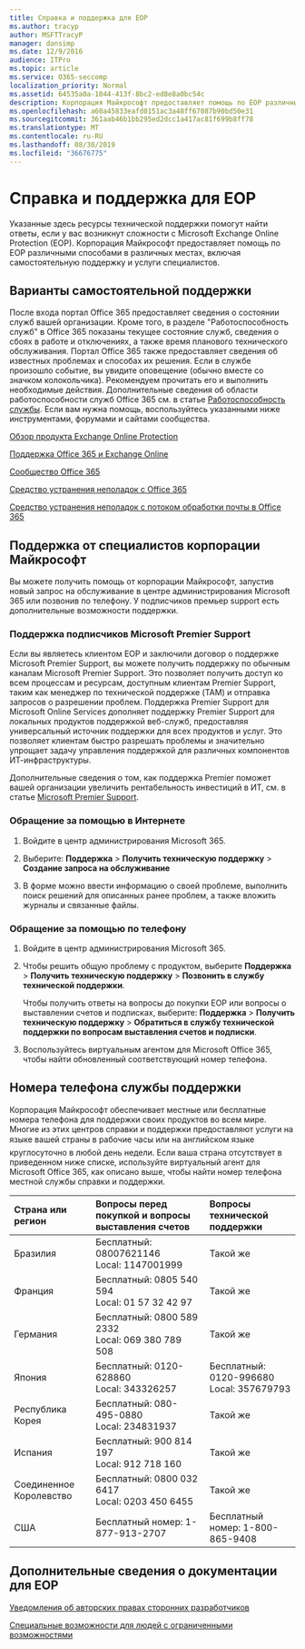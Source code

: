 ```yaml
---
title: Справка и поддержка для EOP
ms.author: tracyp
author: MSFTTracyP
manager: dansimp
ms.date: 12/9/2016
audience: ITPro
ms.topic: article
ms.service: O365-seccomp
localization_priority: Normal
ms.assetid: 64535a0a-1044-413f-8bc2-ed8e8a0bc54c
description: Корпорация Майкрософт предоставляет помощь по EOP различными способами в различных местах, включая самостоятельную поддержку и услуги специалистов.
ms.openlocfilehash: a60a45833eafd0151ac3a48ff67087b90bd50e31
ms.sourcegitcommit: 361aab46b1bb295ed2dcc1a417ac81f699b8ff78
ms.translationtype: MT
ms.contentlocale: ru-RU
ms.lasthandoff: 08/30/2019
ms.locfileid: "36676775"
---
```

# <a name="help-and-support-for-eop"></a>Справка и поддержка для EOP

Указанные здесь ресурсы технической поддержки помогут найти ответы, если у вас возникнут сложности с Microsoft Exchange Online Protection (EOP). Корпорация Майкрософт предоставляет помощь по EOP различными способами в различных местах, включая самостоятельную поддержку и услуги специалистов. 
  
## <a name="self-support-options"></a>Варианты самостоятельной поддержки

После входа портал Office 365 предоставляет сведения о состоянии служб вашей организации. Кроме того, в разделе "Работоспособность служб" в Office 365 показаны текущее состояние служб, сведения о сбоях в работе и отключениях, а также время планового технического обслуживания. Портал Office 365 также предоставляет сведения об известных проблемах и способах их решения. Если в службе произошло событие, вы увидите оповещение (обычно вместе со значком колокольчика). Рекомендуем прочитать его и выполнить необходимые действия. Дополнительные сведения об области работоспособности служб Office 365 см. в статье [Работоспособность службы](https://go.microsoft.com/fwlink/?LinkId=394289). Если вам нужна помощь, воспользуйтесь указанными ниже инструментами, форумами и сайтами сообщества.
  
[Обзор продукта Exchange Online Protection](https://go.microsoft.com/fwlink/p/?LinkId=279912)
  
[Поддержка Office 365 и Exchange Online](https://go.microsoft.com/fwlink/?LinkId=299655)
  
[Сообщество Office 365](https://go.microsoft.com/fwlink/?LinkId=299656)
  
[Средство устранения неполадок с Office 365](https://go.microsoft.com/fwlink/?LinkId=299657)
  
[Средство устранения неполадок с потоком обработки почты в Office 365](https://go.microsoft.com/fwlink/?LinkId=323470)
  
## <a name="assisted-support-from-microsoft"></a>Поддержка от специалистов корпорации Майкрософт

Вы можете получить помощь от корпорации Майкрософт, запустив новый запрос на обслуживание в центре администрирования Microsoft 365 или позвонив по телефону. У подписчиков премьер support есть дополнительные возможности поддержки.
  
### <a name="support-for-microsoft-premier-support-subscribers"></a>Поддержка подписчиков Microsoft Premier Support

Если вы являетесь клиентом EOP и заключили договор о поддержке Microsoft Premier Support, вы можете получить поддержку по обычным каналам Microsoft Premier Support. Это позволяет получить доступ ко всем процессам и ресурсам, доступным клиентам Premier Support, таким как менеджер по технической поддержке (TAM) и отправка запросов о разрешении проблем. Поддержка Premier Support для Microsoft Online Services дополняет поддержку Premier Support для локальных продуктов поддержкой веб-служб, предоставляя универсальный источник поддержки для всех продуктов и услуг. Это позволяет клиентам быстро разрешать проблемы и значительно упрощает задачу управления поддержкой для различных компонентов ИТ-инфраструктуры.
  
Дополнительные сведения о том, как поддержка Premier поможет вашей организации увеличить рентабельность инвестиций в ИТ, см. в статье [Microsoft Premier Support](https://go.microsoft.com/fwlink/?LinkId=317437).
  
### <a name="ask-for-help-on-the-web"></a>Обращение за помощью в Интернете

1. Войдите в центр администрирования Microsoft 365.

2. Выберите: **Поддержка** \> **Получить техническую поддержку** \> **Создание запроса на обслуживание**

3. В форме можно ввести информацию о своей проблеме, выполнить поиск решений для описанных ранее проблем, а также вложить журналы и связанные файлы.

### <a name="ask-for-help-on-the-telephone"></a>Обращение за помощью по телефону

1. Войдите в центр администрирования Microsoft 365.

2. Чтобы решить общую проблему с продуктом, выберите **Поддержка** \> **Получить техническую поддержку** \> **Позвонить в службу технической поддержки**.

    Чтобы получить ответы на вопросы до покупки EOP или вопросы о выставлении счетов и подписках, выберите: **Поддержка** \> **Получить техническую поддержку** \> **Обратиться в службу технической поддержки по вопросам выставления счетов и подписки**.

3. Воспользуйтесь виртуальным агентом для Microsoft Office 365, чтобы найти обновленный соответствующий номер телефона.

## <a name="support-telephone-numbers"></a>Номера телефона службы поддержки

Корпорация Майкрософт обеспечивает местные или бесплатные номера телефона для поддержки своих продуктов во всем мире. Многие из этих центров справки и поддержки предоставляют услуги на языке вашей страны в рабочие часы или на английском языке  круглосуточно в любой день недели. Если ваша страна отсутствует в приведенном ниже списке, используйте виртуальный агент для Microsoft Office 365, как описано выше, чтобы найти номер телефона местной службы справки и поддержки.
  
|**Страна или регион**|**Вопросы перед покупкой и вопросы выставления счетов**|**Вопросы технической поддержки**|
|:-----|:-----|:-----|
|Бразилия|Бесплатный: 08007621146 <br/> Local: 1147001999|Такой же|
|Франция|Бесплатный: 0805 540 594 <br/> Local: 01 57 32 42 97|Такой же|
|Германия|Бесплатный: 0800 589 2332 <br/>  Local: 069 380 789 508|Такой же|
|Япония|Бесплатный: 0120-628860 <br/> Local: 343326257|Бесплатный: 0120-996680 <br/> Local: 357679793|
|Республика Корея|Бесплатный: 080-495-0880 <br/> Local: 234831937|Такой же|
|Испания|Бесплатный: 900 814 197 <br/> Local: 912 718 160|Такой же|
|Соединенное Королевство|Бесплатный: 0800 032 6417 <br/> Local: 0203 450 6455|Такой же|
|США|Бесплатный номер: 1-877-913-2707|Бесплатный номер: 1-800-865-9408|
   
## <a name="for-more-information-about-eop-documentation"></a>Дополнительные сведения о документации для EOP

[Уведомления об авторских правах сторонних разработчиков](third-party-copyright-notices.md)
  
[Специальные возможности для людей с ограниченными возможностями](accessibility-for-people-with-disabilities.md)

